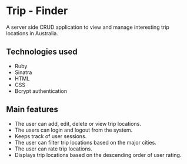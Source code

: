 # Trip - Finder

A server side CRUD application to view and manage interesting trip locations in Australia.

## Technologies used

- Ruby
- Sinatra
- HTML
- CSS
- Bcrypt authentication

## Main features

- The user can add, edit, delete or view trip locations.
- The users can login and logout from the system.
- Keeps track of user sessions.
- The user can filter trip locations based on the major cities.
- The user can rate trip locations.
- Displays trip locations based on the   descending order of user rating.
